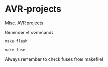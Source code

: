 # AVR-projects
Misc. AVR projects

Reminder of commands:
```
make flash
```
```
make fuse
```
Always remember to check fuses from makefile!
